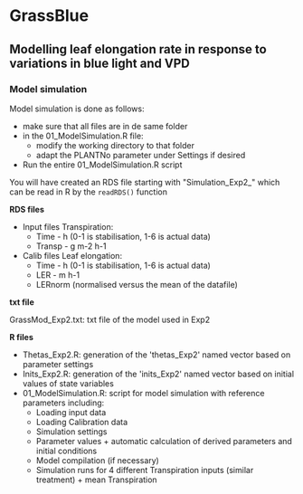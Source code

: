 # GrassBlue
## Modelling leaf elongation rate in response to variations in blue light and VPD

### Model simulation
Model simulation is done as follows:
- make sure that all files are in de same folder
- in the 01_ModelSimulation.R file: 
  - modify the working directory to that folder
  - adapt the PLANTNo parameter under Settings if desired
- Run the entire 01_ModelSimulation.R script

You will have created an RDS file starting with "Simulation_Exp2_" which can be read in R by the `readRDS()` function


__RDS files__

- Input files Transpiration:
  - Time 	 - h (0-1 is stabilisation, 1-6 is actual data)
  - Transp - g m-2 h-1
- Calib files Leaf elongation:
  - Time   - h (0-1 is stabilisation, 1-6 is actual data)
  - LER    - m h-1
  - LERnorm (normalised versus the mean of the datafile)

__txt file__

GrassMod_Exp2.txt: txt file of the model used in Exp2

__R files__

- Thetas_Exp2.R: generation of the 'thetas_Exp2' named vector based on parameter settings
- Inits_Exp2.R: generation of the 'inits_Exp2' named vector based on initial values of state variables
- 01_ModelSimulation.R: script for model simulation with reference parameters including: 
  - Loading input data
  - Loading Calibration data
  - Simulation settings
  - Parameter values + automatic calculation of derived parameters and initial conditions
  - Model compilation (if necessary)
  - Simulation runs for 4 different Transpiration inputs (similar treatment) + mean Transpiration
